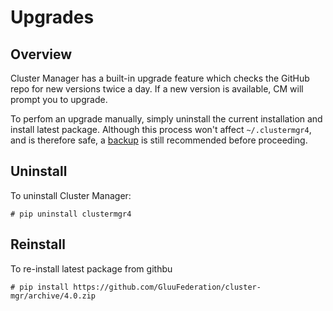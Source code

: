 # Upgrades

## Overview
Cluster Manager has a built-in upgrade feature which checks the GitHub repo for new versions twice a day. If a new version is available, CM will prompt you to upgrade. 

To perfom an upgrade manually, simply uninstall the current installation and install latest package. Although this process won't affect `~/.clustermgr4`, and is therefore safe, a [backup](./backup.md) is still recommended before proceeding. 

## Uninstall
To uninstall Cluster Manager:

```
# pip uninstall clustermgr4
```

## Reinstall
To re-install latest package from githbu

```
# pip install https://github.com/GluuFederation/cluster-mgr/archive/4.0.zip
```
